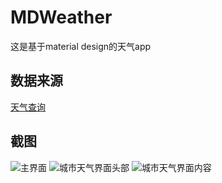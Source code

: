 # MDWeather
这是基于material design的天气app
## 数据来源
[天气查询](http://apistore.baidu.com/apiworks/servicedetail/112.html "百度的api store")  
## 截图
![](https://github.com/sanousun/MDWeather/blob/master/screenshot/Screenshot_001.png "主界面")
![](https://github.com/sanousun/MDWeather/blob/master/screenshot/Screenshot_002.png "城市天气界面头部")
![](https://github.com/sanousun/MDWeather/blob/master/screenshot/Screenshot_003.png "城市天气界面内容")
